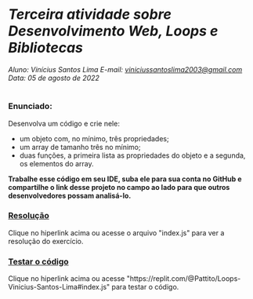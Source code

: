 # ***Terceira atividade sobre Desenvolvimento Web, Loops e Bibliotecas***
_Aluno: Vinícius Santos Lima  E-mail: viniciussantoslima2003@gmail.com<br>Data: 05 de agosto de 2022_
#  

### Enunciado: 
Desenvolva um código e crie nele:

- um objeto com, no mínimo, três propriedades;
- um array de tamanho três no mínimo;
- duas funções, a primeira lista as propriedades do objeto e a segunda, os elementos do array.

**Trabalhe esse código em seu IDE, suba ele para sua conta no GitHub e compartilhe o link desse projeto no campo ao lado para que outros desenvolvedores possam analisá-lo.**

<h3><a href="">Resolução</a></h3>
Clique no hiperlink acima ou acesse o arquivo "index.js" para ver a resolução do exercício.<br>

<h3><a href="https://replit.com/@Pattito/Loops-Vinicius-Santos-Lima#index.js">Testar o código</a></h3>
Clique no hiperlink acima ou acesse "https://replit.com/@Pattito/Loops-Vinicius-Santos-Lima#index.js" para testar o código.<br>
